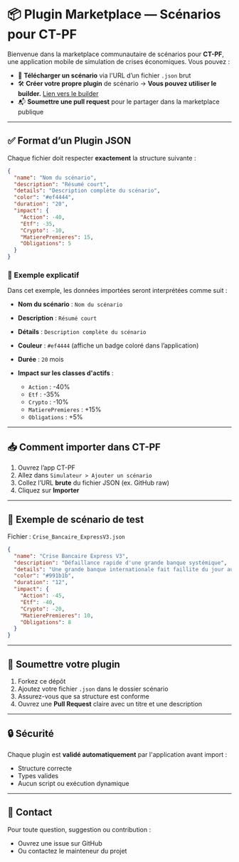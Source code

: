 # 📦 Plugin Marketplace — Scénarios pour CT-PF

Bienvenue dans la marketplace communautaire de scénarios pour **CT-PF**, une application mobile de simulation de crises économiques. Vous pouvez :

- 🧠 **Télécharger un scénario** via l'URL d’un fichier `.json` brut
- 🛠️ **Créer votre propre plugin** de scénario
  -> **Vous pouvez utiliser le builder.** [Lien vers le builder](https://llextv.github.io/CT-PF-plugins/builder/)
- 📬 **Soumettre une pull request** pour le partager dans la marketplace publique

---

## ✅ Format d’un Plugin JSON

Chaque fichier doit respecter **exactement** la structure suivante :

```json
{
  "name": "Nom du scénario",
  "description": "Résumé court",
  "details": "Description complète du scénario",
  "color": "#ef4444",
  "duration": "20",
  "impact": {
    "Action": -40,
    "Etf": -35,
    "Crypto": -10,
    "MatierePremieres": 15,
    "Obligations": 5
  }
}
```
### 📝 Exemple explicatif

Dans cet exemple, les données importées seront interprétées comme suit :

* **Nom du scénario** : `Nom du scénario`
* **Description** : `Résumé court`
* **Détails** : `Description complète du scénario`
* **Couleur** : `#ef4444` (affiche un badge coloré dans l’application)
* **Durée** : `20` mois
* **Impact sur les classes d'actifs** :

  * `Action` : -40%
  * `Etf` : -35%
  * `Crypto` : -10%
  * `MatierePremieres` : +15%
  * `Obligations` : +5%

---

## 📥 Comment importer dans CT-PF

1. Ouvrez l’app CT-PF
2. Allez dans `Simulateur > Ajouter un scénario`
3. Collez l’URL **brute** du fichier JSON (ex. GitHub raw)
4. Cliquez sur **Importer**

---

## 🧪 Exemple de scénario de test

Fichier : `Crise_Bancaire_ExpressV3.json`

```json
{
  "name": "Crise Bancaire Express V3",
  "description": "Défaillance rapide d'une grande banque systémique",
  "details": "Une grande banque internationale fait faillite du jour au lendemain, déclenchant une panique sur les marchés financiers et des mesures d'urgence des banques centrales.",
  "color": "#991b1b",
  "duration": "12",
  "impact": {
    "Action": -45,
    "Etf": -40,
    "Crypto": -20,
    "MatierePremieres": 10,
    "Obligations": 8
  }
}
```

---

## 🙋 Soumettre votre plugin

1. Forkez ce dépôt
2. Ajoutez votre fichier `.json` dans le dossier scénario
3. Assurez-vous que sa structure est conforme
4. Ouvrez une **Pull Request** claire avec un titre et une description

---

## 🔒 Sécurité

Chaque plugin est **validé automatiquement** par l'application avant import :

* Structure correcte
* Types valides
* Aucun script ou exécution dynamique

---

## 📮 Contact

Pour toute question, suggestion ou contribution :

* Ouvrez une issue sur GitHub
* Ou contactez le mainteneur du projet

